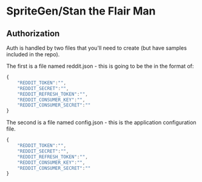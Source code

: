 # SpriteGen/Stan the Flair Man

## Authorization

Auth is handled by two files that you'll need to create (but have samples included in the repo).

The first is a file named reddit.json - this is going to be the in the format of:

```javascript
{
    "REDDIT_TOKEN":"",
    "REDDIT_SECRET":"",
    "REDDIT_REFRESH_TOKEN":"",
    "REDDIT_CONSUMER_KEY":"",
    "REDDIT_CONSUMER_SECRET":""
}
```

The second is a file named config.json - this is the application configuration file.

```javascript
{
    "REDDIT_TOKEN":"",
    "REDDIT_SECRET":"",
    "REDDIT_REFRESH_TOKEN":"",
    "REDDIT_CONSUMER_KEY":"",
    "REDDIT_CONSUMER_SECRET":""
}
```